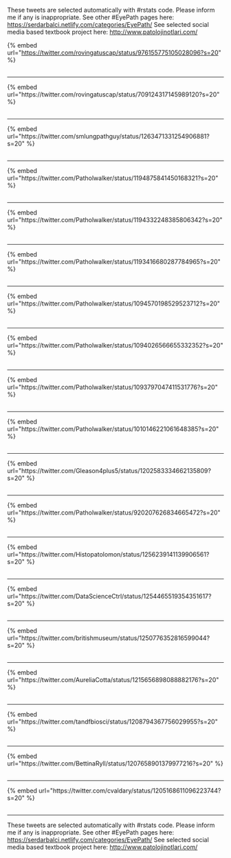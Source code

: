 

These tweets are selected automatically with #rstats code. Please inform me if any is inappropriate.
See other #EyePath pages here: https://serdarbalci.netlify.com/categories/EyePath/ 
See selected social media based textbook project here: http://www.patolojinotlari.com/

{% embed url="https://twitter.com/rovingatuscap/status/976155775105028096?s=20" %}<br>
<br>
<hr>
{% embed url="https://twitter.com/rovingatuscap/status/709124317145989120?s=20" %}<br>
<br>
<hr>
{% embed url="https://twitter.com/smlungpathguy/status/1263471331254906881?s=20" %}<br>
<br>
<hr>
{% embed url="https://twitter.com/Patholwalker/status/1194875841450168321?s=20" %}<br>
<br>
<hr>
{% embed url="https://twitter.com/Patholwalker/status/1194332248385806342?s=20" %}<br>
<br>
<hr>
{% embed url="https://twitter.com/Patholwalker/status/1193416680287784965?s=20" %}<br>
<br>
<hr>
{% embed url="https://twitter.com/Patholwalker/status/1094570198529523712?s=20" %}<br>
<br>
<hr>
{% embed url="https://twitter.com/Patholwalker/status/1094026566655332352?s=20" %}<br>
<br>
<hr>
{% embed url="https://twitter.com/Patholwalker/status/1093797047411531776?s=20" %}<br>
<br>
<hr>
{% embed url="https://twitter.com/Patholwalker/status/1010146221061648385?s=20" %}<br>
<br>
<hr>
{% embed url="https://twitter.com/Gleason4plus5/status/1202583334662135809?s=20" %}<br>
<br>
<hr>
{% embed url="https://twitter.com/Patholwalker/status/920207626834665472?s=20" %}<br>
<br>
<hr>
{% embed url="https://twitter.com/Histopatolomon/status/1256239141139906561?s=20" %}<br>
<br>
<hr>
{% embed url="https://twitter.com/DataScienceCtrl/status/1254465519354351617?s=20" %}<br>
<br>
<hr>
{% embed url="https://twitter.com/britishmuseum/status/1250776352816599044?s=20" %}<br>
<br>
<hr>
{% embed url="https://twitter.com/AureliaCotta/status/1215656898088882176?s=20" %}<br>
<br>
<hr>
{% embed url="https://twitter.com/tandfbiosci/status/1208794367756029955?s=20" %}<br>
<br>
<hr>
{% embed url="https://twitter.com/BettinaRyll/status/1207658901379977216?s=20" %}<br>
<br>
<hr>
{% embed url="https://twitter.com/cvaldary/status/1205168611096223744?s=20" %}<br>
<br>
<hr>


These tweets are selected automatically with #rstats code. Please inform me if any is inappropriate.
See other #EyePath pages here: https://serdarbalci.netlify.com/categories/EyePath/ 
See selected social media based textbook project here: http://www.patolojinotlari.com/
